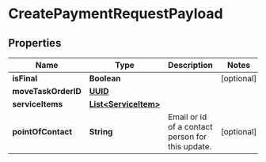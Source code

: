 
# CreatePaymentRequestPayload

## Properties
Name | Type | Description | Notes
------------ | ------------- | ------------- | -------------
**isFinal** | **Boolean** |  |  [optional]
**moveTaskOrderID** | [**UUID**](UUID.md) |  | 
**serviceItems** | [**List&lt;ServiceItem&gt;**](ServiceItem.md) |  | 
**pointOfContact** | **String** | Email or id of a contact person for this update. |  [optional]



